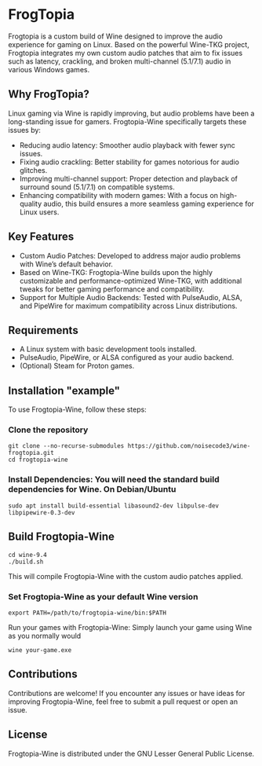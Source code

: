 # FrogTopia

Frogtopia is a custom build of Wine designed to improve the audio experience for gaming on Linux. Based on the powerful Wine-TKG project, Frogtopia integrates my own custom audio patches that aim to fix issues such as latency, crackling, and broken multi-channel (5.1/7.1) audio in various Windows games.

## Why FrogTopia?

Linux gaming via Wine is rapidly improving, but audio problems have been a long-standing issue for gamers. Frogtopia-Wine specifically targets these issues by:

* Reducing audio latency: Smoother audio playback with fewer sync issues.
* Fixing audio crackling: Better stability for games notorious for audio glitches.
* Improving multi-channel support: Proper detection and playback of surround sound (5.1/7.1) on compatible systems.
* Enhancing compatibility with modern games: With a focus on high-quality audio, this build ensures a more seamless gaming experience for Linux users.

## Key Features

* Custom Audio Patches: Developed to address major audio problems with Wine’s default behavior.
* Based on Wine-TKG: Frogtopia-Wine builds upon the highly customizable and performance-optimized Wine-TKG, with additional tweaks for better gaming performance and compatibility.
* Support for Multiple Audio Backends: Tested with PulseAudio, ALSA, and PipeWire for maximum compatibility across Linux distributions.

## Requirements

* A Linux system with basic development tools installed.
* PulseAudio, PipeWire, or ALSA configured as your audio backend.
* (Optional) Steam for Proton games.

## Installation "example"

To use Frogtopia-Wine, follow these steps:

### Clone the repository

    git clone --no-recurse-submodules https://github.com/noisecode3/wine-frogtopia.git
    cd frogtopia-wine

### Install Dependencies: You will need the standard build dependencies for Wine. On Debian/Ubuntu

    sudo apt install build-essential libasound2-dev libpulse-dev libpipewire-0.3-dev

## Build Frogtopia-Wine

    cd wine-9.4
    ./build.sh

This will compile Frogtopia-Wine with the custom audio patches applied.

### Set Frogtopia-Wine as your default Wine version

    export PATH=/path/to/frogtopia-wine/bin:$PATH

Run your games with Frogtopia-Wine: Simply launch your game using Wine as you normally would

    wine your-game.exe

## Contributions

Contributions are welcome! If you encounter any issues or have ideas for improving Frogtopia-Wine, feel free to submit a pull request or open an issue.

## License

Frogtopia-Wine is distributed under the GNU Lesser General Public License.
